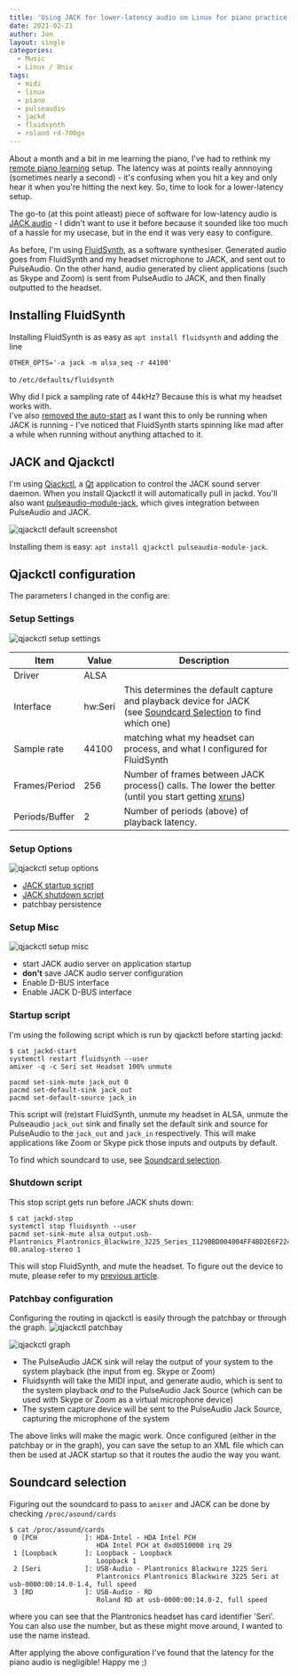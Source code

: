 ```yaml
---
title: 'Using JACK for lower-latency audio on Linux for piano practice'
date: 2021-02-21
author: Jan
layout: single
categories:
  - Music
  - Linux / Unix
tags:
  - midi
  - linux
  - piano
  - pulseaudio
  - jackd
  - fluidsynth
  - roland rd-700gx
---
```


About a month and a bit in me learning the piano, I've had to rethink my 
[remote piano learning](/2021/01/16/midi-pulseaudio-linux/) setup. The latency was at points really annnoying 
(sometimes nearly a second) - it's confusing when you hit a key and only hear it when you're hitting the next key. So, 
time to look for a lower-latency setup.

The go-to (at this point atleast) piece of software for low-latency audio is [JACK audio](https://jackaudio.org/) - I
didn't want to use it before because it sounded like too much of a hassle for my usecase, but in the end it was very easy to configure.

As before, I'm using [FluidSynth](https://www.fluidsynth.org/), as a software synthesiser. Generated audio goes from 
FluidSynth and my headset microphone to JACK, and sent out to PulseAudio. On the other hand, audio generated by client applications
(such as Skype and Zoom) is sent from PulseAudio to JACK, and then finally outputted to the headset.

## Installing FluidSynth

Installing FluidSynth is as easy as ```apt install fluidsynth``` and adding the line  
```
OTHER_OPTS='-a jack -m alsa_seq -r 44100'
```
to ```/etc/defaults/fluidsynth```

Why did I pick a sampling rate of 44kHz? Because this is what my headset works with.  
I've also [removed the auto-start](/2021/01/16/midi-pulseaudio-linux/#installing-fluidsynth) as I want this to only be 
running when JACK is running - I've noticed that FluidSynth starts spinning like mad after a while when running without
anything attached to it.

## JACK and Qjackctl
I'm using [Qjackctl](https://qjackctl.sourceforge.io/), a [Qt](https://www.qt.io/) application to control the JACK sound 
server daemon. When you install Qjackctl it will automatically pull in jackd. You'll also want 
[pulseaudio-module-jack](https://www.freedesktop.org/wiki/Software/PulseAudio/Documentation/User/Modules/#jackconnectivity),
which gives integration between PulseAudio and JACK.

![qjackctl default screenshot](/assets/images/2021/02/qjackctl-screenshot1.png "qjackctl default screenshot")

Installing them is easy: ```apt install qjackctl pulseaudio-module-jack```.

## Qjackctl configuration
The parameters I changed in the config are:
### Setup Settings
![qjackctl setup settings](/assets/images/2021/02/qjackctl-setup-settings.png "qjackctl setup settings")

| Item | Value | Description |
| --- | --- | --- |
| Driver | ALSA | |
| Interface | hw:Seri | This determines the default capture and playback device for JACK<br>(see [Soundcard Selection](#soundcard-selection) to find which one)|
| Sample rate | 44100 | matching what my headset can process, and what I configured for FluidSynth |
| Frames/Period | 256 | Number of frames between JACK process() calls. The lower the better (until you start getting [xruns](https://alsa.opensrc.org/Xruns)) |
| Periods/Buffer | 2 | Number of periods (above) of playback latency. | 

### Setup Options
![qjackctl setup options](/assets/images/2021/02/qjackctl-setup-options.png "qjackctl setup options")
* [JACK startup script](#startup-script)
* [JACK shutdown script](#shutdown-script)
* patchbay persistence

### Setup Misc
![qjackctl setup misc](/assets/images/2021/02/qjackctl-setup-misc.png "qjackctl setup misc")
* start JACK audio server on application startup
* **don't** save JACK audio server configuration 
* Enable D-BUS interface
* Enable JACK D-BUS interface

### Startup script
I'm using the following script which is run by qjackctl before starting jackd:

```shell
$ cat jackd-start
systemctl restart fluidsynth --user
amixer -q -c Seri set Headset 100% unmute

pacmd set-sink-mute jack_out 0
pacmd set-default-sink jack_out
pacmd set-default-source jack_in
```

This script will (re)start FluidSynth, unmute my headset in ALSA, unmute the Pulseaudio ```jack_out``` sink and finally 
set the default sink and source for PulseAudio to the ```jack_out``` and ```jack_in``` respectively. This will make applications like 
Zoom or Skype pick those inputs and outputs by default.

To find which soundcard to use, see [Soundcard selection](#soundcard-selection).

### Shutdown script
This stop script gets run before JACK shuts down:
```shell
$ cat jackd-stop
systemctl stop fluidsynth --user
pacmd set-sink-mute alsa_output.usb-Plantronics_Plantronics_Blackwire_3225_Series_1129BBD004004FF4BD2E6F2248C0D73E-00.analog-stereo 1
```

This will stop FluidSynth, and mute the headset. To figure out the device to mute, please refer to my 
[previous article](/2021/01/16/midi-pulseaudio-linux/#pulseaudio-configuration).

### Patchbay configuration
Configuring the routing in qjackctl is easily through the patchbay or through the graph.
![qjackctl patchbay](/assets/images/2021/02/qjackctl-patchbay.png "qjackctl patchbay")

![qjackctl graph](/assets/images/2021/02/qjackctl-graph.png "qjackctl graph")

* The PulseAudio JACK sink will relay the output of your system to the system playback (the input from eg. Skype or Zoom)
* Fluidsynth will take the MIDI input, and generate audio, which is sent to the system playback _and_ to the 
  PulseAudio Jack Source (which can be used with Skype or Zoom as a virtual microphone device)
* The system capture device will be sent to the PulseAudio Jack Source, capturing the microphone of the system  

The above links will make the magic work. Once configured (either in the patchbay or in the graph), you can save the
setup to an XML file which can then be used at JACK startup so that it routes the audio the way you want.

## Soundcard selection
Figuring out the soundcard to pass to ```amixer``` and JACK can be done by checking ```/proc/asound/cards```
```shell
$ cat /proc/asound/cards
 0 [PCH            ]: HDA-Intel - HDA Intel PCH
                      HDA Intel PCH at 0xd0510000 irq 29
 1 [Loopback       ]: Loopback - Loopback
                      Loopback 1
 2 [Seri           ]: USB-Audio - Plantronics Blackwire 3225 Seri
                      Plantronics Plantronics Blackwire 3225 Seri at usb-0000:00:14.0-1.4, full speed
 3 [RD             ]: USB-Audio - RD
                      Roland RD at usb-0000:00:14.0-2, full speed
```
where you can see that the Plantronics headset has card identifier 'Seri'. You can also use the number, but as these
might move around, I wanted to use the name instead.

After applying the above configuration I've found that the latency for the piano audio is negligible! Happy me ;)